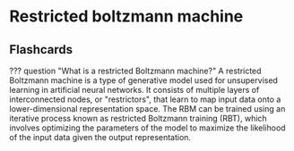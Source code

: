 # Restricted boltzmann machine

## Flashcards

??? question "What is a restricted Boltzmann machine?"
    A restricted Boltzmann machine is a type of generative model used for unsupervised learning in artificial neural networks. It consists of multiple layers of interconnected nodes, or "restrictors", that learn to map input data onto a lower-dimensional representation space. The RBM can be trained using an iterative process known as restricted Boltzmann training (RBT), which involves optimizing the parameters of the model to maximize the likelihood of the input data given the output representation.
